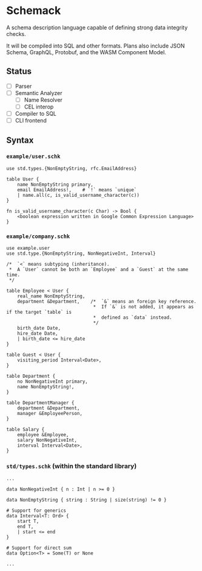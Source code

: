 # Schemack
A schema description language capable of defining strong data integrity checks.

It will be compiled into SQL and other formats. Plans also include JSON Schema, GraphQL, Protobuf, and the WASM Component Model.

## Status
- [ ] Parser
- [ ] Semantic Analyzer
    - [ ] Name Resolver
    - [ ] CEL interop
- [ ] Compiler to SQL
- [ ] CLI frontend

## Syntax

### `example/user.schk`
```
use std.types.{NonEmptyString, rfc.EmailAddress}

table User {
    name NonEmptyString primary,
    email EmailAddress!,    # `!` means `unique`
    | name.all(c, is_valid_username_character(c))
}

fn is_valid_username_character(c Char) -> Bool {
    <boolean expression written in Google Common Expression Language>
}
```

### `example/company.schk`
```
use example.user
use std.type.{NonEmptyString, NonNegativeInt, Interval}

/*  `<` means subtyping (inheritance).
 *  A `User` cannot be both an `Employee` and a `Guest` at the same time.
 */

table Employee < User {
    real_name NonEmptyString,
    department &Department,    /*  `&` means an foreign key reference.
                                *  If `&` is not added, it appears as if the target `table` is 
                                *  defined as `data` instead.
                                */
    birth_date Date,
    hire_date Date,
    | birth_date <= hire_date
}

table Guest < User {
    visiting_period Interval<Date>,
}

table Department {
    no NonNegativeInt primary,
    name NonEmptyString!,
}

table DepartmentManager {
    department &Department,
    manager &EmployeePerson,
}

table Salary {
    employee &Employee,
    salary NonNegativeInt,
    interval Interval<Date>,
}
```

### `std/types.schk` (within the standard library)
```
...

data NonNegativeInt { n : Int | n >= 0 }

data NonEmptyString { string : String | size(string) != 0 }

# Support for generics
data Interval<T: Ord> {
    start T,
    end T,
    | start <= end
}

# Support for direct sum
data Option<T> = Some(T) or None

...
```
